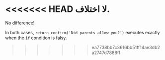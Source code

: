 <<<<<<< HEAD
لا اختلاف.
=======
No difference!

In both cases, `return confirm('Did parents allow you?')` executes exactly when the `if` condition is falsy.
>>>>>>> ea7738bb7c3616bb51ff14ae3db2a2747d7888ff
